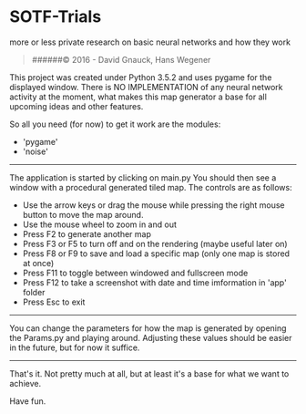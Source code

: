 # SOTF-Trials
more or less private research on basic neural networks and how they work

> ######&copy; 2016 - David Gnauck, Hans Wegener

This project was created under Python 3.5.2 and uses pygame for the displayed
window. There is NO IMPLEMENTATION of any neural network activity at the moment,
what makes this map generator a base for all upcoming ideas and other features.

So all you need (for now) to get it work are the modules:
- 'pygame'
- 'noise'
___

The application is started by clicking on main.py
You should then see a window with a procedural generated tiled map.
The controls are as follows:

- Use the arrow keys or drag the mouse while pressing the right mouse button to
	move the map around.
- Use the mouse wheel to zoom in and out
- Press F2 to generate another map
- Press F3 or F5 to turn off and on the rendering (maybe useful later on)
- Press F8 or F9 to save and load a specific map (only one map is stored at once)
- Press F11 to toggle between windowed and fullscreen mode
- Press F12 to take a screenshot with date and time imformation in 'app' folder
- Press Esc to exit

___

You can change the parameters for how the map is generated by opening the Params.py
and playing around. Adjusting these values should be easier in the future, but for
now it suffice.

___

That's it.
Not pretty much at all, but at least it's a base for what we want to achieve.

Have fun.
